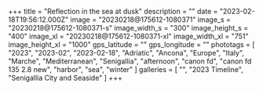 +++
title = "Reflection in the sea at dusk"
description = ""
date = "2023-02-18T19:56:12.000Z"
image = "20230218@175612-1080371"
image_s = "20230218@175612-1080371-s"
image_width_s = "300"
image_height_s = "400"
image_xl = "20230218@175612-1080371-xl"
image_width_xl = "751"
image_height_xl = "1000"
gps_latitude = ""
gps_longitude = ""
phototags = [ "2023", "2023-02", "2023-02-18", "Adriatic", "Ancona", "Europe", "Italy", "Marche", "Mediterranean", "Senigallia", "afternoon", "canon fd", "canon fd 135 2.8 new", "harbor", "sea", "winter" ]
galleries = [ "", "2023 Timeline", "Senigallia City and Seaside" ]
+++
